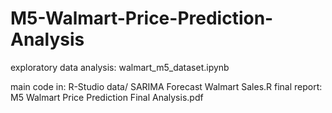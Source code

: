 # M5-Walmart-Price-Prediction-Analysis

exploratory data analysis: walmart_m5_dataset.ipynb

main code in: R-Studio data/ SARIMA Forecast Walmart Sales.R
final report: M5 Walmart Price Prediction Final Analysis.pdf
